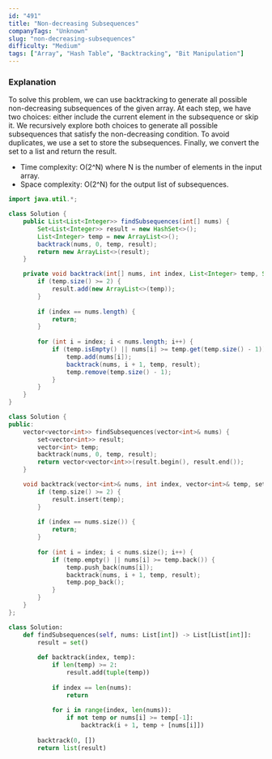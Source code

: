```yaml
---
id: "491"
title: "Non-decreasing Subsequences"
companyTags: "Unknown"
slug: "non-decreasing-subsequences"
difficulty: "Medium"
tags: ["Array", "Hash Table", "Backtracking", "Bit Manipulation"]
---
```


### Explanation
To solve this problem, we can use backtracking to generate all possible non-decreasing subsequences of the given array. At each step, we have two choices: either include the current element in the subsequence or skip it. We recursively explore both choices to generate all possible subsequences that satisfy the non-decreasing condition. To avoid duplicates, we use a set to store the subsequences. Finally, we convert the set to a list and return the result.

- Time complexity: O(2^N) where N is the number of elements in the input array.
- Space complexity: O(2^N) for the output list of subsequences.
```java
import java.util.*;

class Solution {
    public List<List<Integer>> findSubsequences(int[] nums) {
        Set<List<Integer>> result = new HashSet<>();
        List<Integer> temp = new ArrayList<>();
        backtrack(nums, 0, temp, result);
        return new ArrayList<>(result);
    }

    private void backtrack(int[] nums, int index, List<Integer> temp, Set<List<Integer>> result) {
        if (temp.size() >= 2) {
            result.add(new ArrayList<>(temp));
        }
        
        if (index == nums.length) {
            return;
        }
        
        for (int i = index; i < nums.length; i++) {
            if (temp.isEmpty() || nums[i] >= temp.get(temp.size() - 1)) {
                temp.add(nums[i]);
                backtrack(nums, i + 1, temp, result);
                temp.remove(temp.size() - 1);
            }
        }
    }
}
```

```cpp
class Solution {
public:
    vector<vector<int>> findSubsequences(vector<int>& nums) {
        set<vector<int>> result;
        vector<int> temp;
        backtrack(nums, 0, temp, result);
        return vector<vector<int>>(result.begin(), result.end());
    }

    void backtrack(vector<int>& nums, int index, vector<int>& temp, set<vector<int>>& result) {
        if (temp.size() >= 2) {
            result.insert(temp);
        }
        
        if (index == nums.size()) {
            return;
        }
        
        for (int i = index; i < nums.size(); i++) {
            if (temp.empty() || nums[i] >= temp.back()) {
                temp.push_back(nums[i]);
                backtrack(nums, i + 1, temp, result);
                temp.pop_back();
            }
        }
    }
};
```

```python
class Solution:
    def findSubsequences(self, nums: List[int]) -> List[List[int]]:
        result = set()
        
        def backtrack(index, temp):
            if len(temp) >= 2:
                result.add(tuple(temp))
            
            if index == len(nums):
                return
            
            for i in range(index, len(nums)):
                if not temp or nums[i] >= temp[-1]:
                    backtrack(i + 1, temp + [nums[i]])
        
        backtrack(0, [])
        return list(result)
```